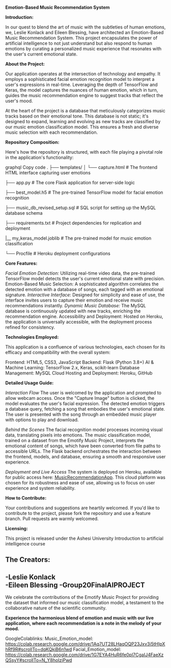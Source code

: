 **Emotion-Based Music Recommendation System**

**Introduction:**

In our quest to blend the art of music with the subtleties of human emotions, we, Leslie Konlack and Eileen Blessing, have architected an Emotion-Based Music Recommendation System. This project encapsulates the power of artificial intelligence to not just understand but also respond to human emotions by curating a personalized music experience that resonates with the user's current emotional state.


**About the Project:**

Our application operates at the intersection of technology and empathy. It employs a sophisticated facial emotion recognition model to interpret a user's expressions in real-time. Leveraging the depth of TensorFlow and Keras, the model captures the nuances of human emotion, which in turn, guides the music recommendation engine to suggest tracks that reflect the user's mood.


At the heart of the project is a database that meticulously categorizes music tracks based on their emotional tone. This database is not static; it's designed to expand, learning and evolving as new tracks are classified by our music emotion classification model. This ensures a fresh and diverse music selection with each recommendation.


**Repository Composition:**

Here's how the repository is structured, with each file playing a pivotal role in the application's functionality:

graphql
Copy code
.
├── templates/
│   └── capture.html                # The frontend HTML interface capturing user emotions

├── app.py                          # The core Flask application for server-side logic

├── best_model.h5                   # The pre-trained TensorFlow model for facial emotion recognition

├── music_db_revised_setup.sql      # SQL script for setting up the MySQL database schema

├── requirements.txt                # Project dependencies for replication and deployment

|__ my_keras_model.joblib           # The pre-trained  model for music emotion classification

└── Procfile                        # Heroku deployment configurations


**Core Features:**


*Facial Emotion Detection:* Utilizing real-time video data, the pre-trained TensorFlow model detects the user's current emotional state with precision.
Emotion-Based Music Selection: A sophisticated algorithm correlates the detected emotion with a database of songs, each tagged with an emotional signature.
*Interactive Interface:* Designed for simplicity and ease of use, the interface invites users to capture their emotion and receive music recommendations instantly.
*Dynamic Music Database:* The MySQL database is continuously updated with new tracks, enriching the recommendation engine.
Accessibility and Deployment: Hosted on Heroku, the application is universally accessible, with the deployment process refined for consistency.


**Technologies Employed:**

This application is a confluence of various technologies, each chosen for its efficacy and compatibility with the overall system:

Frontend: HTML5, CSS3, JavaScript
Backend: Flask (Python 3.8+)
AI & Machine Learning: TensorFlow 2.x, Keras, scikit-learn
Database Management: MySQL
Cloud Hosting and Deployment: Heroku, GitHub


**Detailed Usage Guide:**

*Interaction Flow*
The user is welcomed by the application and prompted to allow webcam access.
Once the "Capture Image" button is clicked, the model evaluates the user's facial expression.
The detected emotion triggers a database query, fetching a song that embodies the user's emotional state.
The user is presented with the song through an embedded music player with options to play and download.

*Behind the Scenes*
The facial recognition model processes incoming visual data, translating pixels into emotions.
The music classification model, trained on a dataset from the Emotify Music Project, interprets the emotional content of songs, which have been converted from file paths to accessible URLs.
The Flask backend orchestrates the interaction between the frontend, models, and database, ensuring a smooth and responsive user experience.

*Deployment and Live Access*
The system is deployed on Heroku, available for public access here: [MusicRecommendationApp](https://musicrecommendationapp-328d0564fd7b.herokuapp.com/). This cloud platform was chosen for its robustness and ease of use, allowing us to focus on user experience and system reliability.

**How to Contribute:**

Your contributions and suggestions are heartily welcomed. If you'd like to contribute to the project, please fork the repository and use a feature branch. Pull requests are warmly welcomed.

**Licensing:**

This project is released under the Ashesi University Introduction to artificial intelligence course 

The Creators:
-
-Leslie Konlack  
-Eileen Blessing 
-Group20FinalAIPROJECT
-
We celebrate the contributions of the Emotify Music Project for providing the dataset that informed our music classification model, a testament to the collaborative nature of the scientific community.

**Experience the harmonious blend of emotion and music with our live application, where each recommendation is a note in the melody of your mood.**

GoogleColablinks:
Music_Emotion_model: https://colab.research.google.com/drive/1Aq7UT28LHaqOQP23Jxv3i5tHIpXhRf9R#scrollTo=dqKQkjB6n1wd
Facial_Emotion_model: https://colab.research.google.com/drive/1G7EYA4HuR6fe0pl7CgaIJ4FaeXzQSsyY#scrollTo=N_Y8hoIzjPwd


